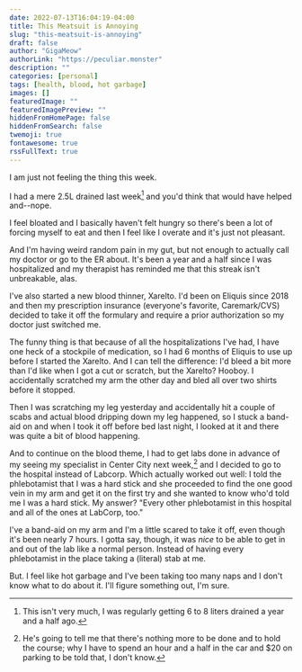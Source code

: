 ```yaml
---
date: 2022-07-13T16:04:19-04:00
title: This Meatsuit is Annoying
slug: "this-meatsuit-is-annoying"
draft: false
author: "GigaMeow"
authorLink: "https://peculiar.monster"
description: ""
categories: [personal]
tags: [health, blood, hot garbage]
images: []
featuredImage: ""
featuredImagePreview: ""
hiddenFromHomePage: false
hiddenFromSearch: false
twemoji: true
fontawesome: true
rssFullText: true
---
```

I am just not feeling the thing this week.

I had a mere 2.5L drained last week[^1] and you'd think that would have helped and--nope.

I feel bloated and I basically haven't felt hungry so there's been a lot of forcing myself to eat and then I feel like I overate and it's just not pleasant.

And I'm having weird random pain in my gut, but not enough to actually call my doctor or go to the ER about. It's been a year and a half since I was hospitalized and my therapist has reminded me that this streak isn't unbreakable, alas.

I've also started a new blood thinner, Xarelto. I'd been on Eliquis since 2018 and then my prescription insurance (everyone's favorite, Caremark/CVS) decided to take it off the formulary and require a prior authorization so my doctor just switched me.

The funny thing is that because of all the hospitalizations I've had, I have one heck of a stockpile of medication, so I had 6 months of Eliquis to use up before I started the Xarelto. And I can tell the difference: I'd bleed a bit more than I'd like when I got a cut or scratch, but the Xarelto? Hooboy. I accidentally scratched my arm the other day and bled all over two shirts before it stopped.

Then I was scratching my leg yesterday and accidentally hit a couple of scabs and actual blood dripping down my leg happened, so I stuck a band-aid on and when I took it off before bed last night, I looked at it and there was quite a bit of blood happening.

And to continue on the blood theme, I had to get labs done in advance of my seeing my specialist in Center City next week,[^2] and I decided to go to the hospital instead of Labcorp. Which actually worked out well: I told the phlebotamist that I was a hard stick and she proceeded to find the one good vein in my arm and get it on the first try and she wanted to know who'd told me I was a hard stick. My answer? "Every other phlebotamist in this hospital and all of the ones at LabCorp, too."

I've a band-aid on my arm and I'm a little scared to take it off, even though it's been nearly 7 hours. I gotta say, though, it was *nice* to be able to get in and out of the lab like a normal person. Instead of having every phlebotamist in the place taking a (literal) stab at me.

But. I feel like hot garbage and I've been taking too many naps and I don't know what to do about it. I'll figure something out, I'm sure.

[^1]: This isn't very much, I was regularly getting 6 to 8 liters drained a year and a half ago.
[^2]: He's going to tell me that there's nothing more to be done and to hold the course; why I have to spend an hour and a half in the car and $20 on parking to be told that, I don't know.
